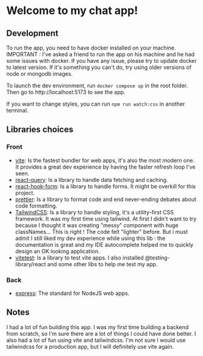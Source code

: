 # Welcome to my chat app!

## Development

To run the app, you need to have docker installed on your machine.
IMPORTANT : I've asked a friend to run the app on his machine and he had some issues with docker. 
If you have any issue, please try to update docker to latest version. If it's something you can't do, try using older versions of node or mongodb images.

To launch the dev environment, run `docker compose up` in the root folder.
Then go to http://localhost:5173 to see the app.

If you want to change styles, you can run `npm run watch:css` in another terminal.

## Libraries choices

### Front
- [vite](https://vitejs.dev/): Is the fastest bundler for web apps, it's also the most modern one. It provides a great dev experience by having the faster refresh loop I've seen.
- [react-query](https://tanstack.com/query/v3/): Is a library to handle data fetching and caching. 
- [react-hook-form](https://react-hook-form.com/): Is a library to handle forms. It might be overkill for this project.
- [prettier](https://prettier.io/): Is a library to format code and end never-ending debates about code formatting.
- [TailwindCSS](https://tailwindcss.com/): Is a library to handle styling, it's a utility-first CSS framework. It was my first time using tailwind. At first I didn't want to try because I thought it was creating "messy" component with huge classNames... This is right ! The code felt "lighter" before. But i must admit I still liked my dev experience while using this lib : the documentation is great and my IDE autocomplete helped me to quickly design an OK looking application.
- [vitetest](https://vitest.dev/): Is a library to test vite apps. I also installed @testing-library/react and some other libs to help me test my app.

### Back
- [express](https://expressjs.com/): The standard for NodeJS web apps.

## Notes

I had a lot of fun building this app. I was my first time building a backend from scratch, so I'm sure there are a lot of things I could have done better. 
I also had a lot of fun using vite and tailwindcss. I'm not sure I would use tailwindcss for a production app, but I will definitely use vite again.
